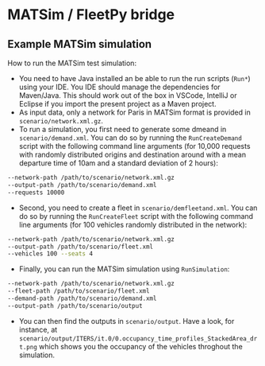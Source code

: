 # MATSim / FleetPy bridge

## Example MATSim simulation

How to run the MATSim test simulation:

- You need to have Java installed an be able to run the run scripts (`Run*`) using your IDE. You IDE should manage the dependencies for Maven/Java. This should work out of the box in VSCode, IntelliJ or Eclipse if you import the present project as a Maven project.
- As input data, only a network for Paris in MATSim format is provided in `scenario/network.xml.gz`.
- To run a simulation, you first need to generate some dmeand in `scenario/demand.xml`. You can do so by running the `RunCreateDemand` script with the following command line arguments (for 10,000 requests with randomly distributed origins and destination around with a mean departure time of 10am and a standard deviation of 2 hours):

```bash
--network-path /path/to/scenario/network.xml.gz
--output-path /path/to/scenario/demand.xml
--requests 10000
```

- Second, you need to create a fleet in `scenario/demfleetand.xml`. You can do so by running the `RunCreateFleet` script with the following command line arguments (for 100 vehicles randomly distributed in the network):

```bash
--network-path /path/to/scenario/network.xml.gz
--output-path /path/to/scenario/fleet.xml
--vehicles 100 --seats 4
```

- Finally, you can run the MATSim simulation using `RunSimulation`:

```bash
--network-path /path/to/scenario/network.xml.gz
--fleet-path /path/to/scenario/fleet.xml
--demand-path /path/to/scenario/demand.xml
--output-path /path/to/scenario/output
```

- You can then find the outputs in `scenario/output`. Have a look, for instance, at `scenario/output/ITERS/it.0/0.occupancy_time_profiles_StackedArea_drt.png` which shows you the occupancy of the vehicles throghout the simulation.
